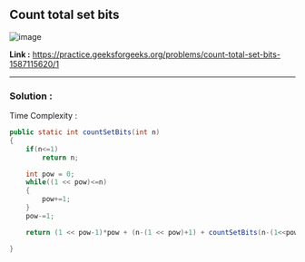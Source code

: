 ## Count total set bits 

![image](https://user-images.githubusercontent.com/23376002/170111996-27b2a0e6-0eab-486f-bdfe-3d92e4dd1fd9.png)


**Link :** https://practice.geeksforgeeks.org/problems/count-total-set-bits-1587115620/1


-----------------------------------------------------------------------------------------------------------------------------------------------------


### Solution :

Time Complexity :


```java
public static int countSetBits(int n)
{
    if(n<=1) 
        return n;

    int pow = 0;
    while((1 << pow)<=n)
    {
        pow+=1;
    }
    pow-=1;

    return (1 << pow-1)*pow + (n-(1 << pow)+1) + countSetBits(n-(1<<pow));

}
```


